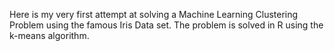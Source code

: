 
Here is my very first attempt at solving a Machine Learning Clustering Problem using the famous Iris Data set. 
The problem is solved in R using the k-means algorithm. 
